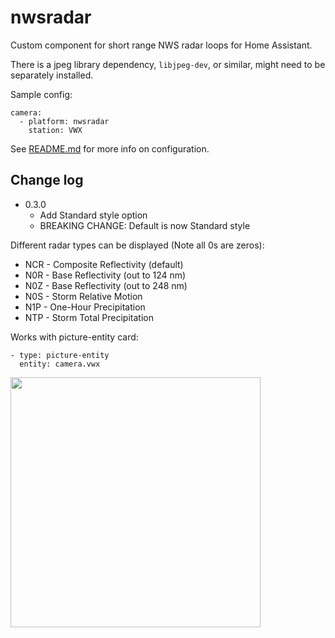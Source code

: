 # nwsradar

Custom component for short range NWS radar loops for Home Assistant.

There is a jpeg library dependency, `libjpeg-dev`, or similar, might need to be separately installed.

Sample config:
```
camera:
  - platform: nwsradar
    station: VWX
```

See [README.md](README) for more info on configuration.

## Change log
* 0.3.0
  * Add Standard style option
  * BREAKING CHANGE: Default is now Standard style

Different radar types can be displayed (Note all 0s are zeros):
* NCR - Composite Reflectivity (default)
* N0R - Base Reflectivity (out to 124 nm)
* N0Z - Base Reflectivity (out to 248 nm)
* N0S - Storm Relative Motion
* N1P - One-Hour Precipitation
* NTP - Storm Total Precipitation

Works with picture-entity card:
```
- type: picture-entity
  entity: camera.vwx
```

<img src="https://github.com/MatthewFlamm/nws_radar/blob/master/images/radar.gif?raw=True" width="400px">

